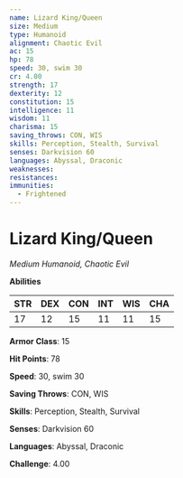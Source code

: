 ```yaml
---
name: Lizard King/Queen
size: Medium
type: Humanoid
alignment: Chaotic Evil
ac: 15
hp: 78
speed: 30, swim 30
cr: 4.00
strength: 17
dexterity: 12
constitution: 15
intelligence: 11
wisdom: 11
charisma: 15
saving_throws: CON, WIS
skills: Perception, Stealth, Survival
senses: Darkvision 60
languages: Abyssal, Draconic
weaknesses:
resistances:
immunities:
  - Frightened
---
```


# Lizard King/Queen

*Medium Humanoid, Chaotic Evil*

**Abilities**

| STR | DEX | CON | INT | WIS | CHA |
| --- | --- | --- | --- | --- | --- |
| 17 | 12 | 15 | 11 | 11 | 15 |

**Armor Class**: 15

**Hit Points**: 78

**Speed**: 30, swim 30

**Saving Throws**: CON, WIS

**Skills**: Perception, Stealth, Survival

**Senses**: Darkvision 60

**Languages**: Abyssal, Draconic

**Challenge**: 4.00

